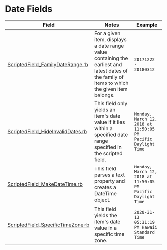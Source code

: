 Date Fields
==================

| Field | Notes | Example |
|-------|-------|---------|
| [ScriptedField_FamilyDateRange.rb](https://github.com/Nuix/Scripted-Metadata-Profile-Fields/blob/master/Ruby/Date/ScriptedField_FamilyDateRange.rb) | For a given item, displays a date range value containing the earliest and latest dates of the family of items to which the given item belongs.  | `20171222 - 20180312` |
| [ScriptedField_HideInvalidDates.rb](https://github.com/Nuix/Scripted-Metadata-Profile-Fields/blob/master/Ruby/Date/ScriptedField_HideInvalidDates.rb) | This field only yields an item's date value if it lies within a specified date range specified in the scripted field. | `Monday, March 12, 2018 at 11:50:05 PM Pacific Daylight Time` |
| [ScriptedField_MakeDateTime.rb](https://github.com/Nuix/Scripted-Metadata-Profile-Fields/blob/master/Ruby/Date/ScriptedField_MakeDateTime.rb) | This field parses a text property and creates a DateTime object.  | `Monday, March 12, 2018 at 11:50:05 PM Pacific Daylight Time` |
| [ScriptedField_SpecificTimeZone.rb](https://github.com/Nuix/Scripted-Metadata-Profile-Fields/blob/master/Ruby/Date/ScriptedField_SpecificTimeZone.rb) | This field yields the item's date value in a specific time zone. | `2020-31-13 05:31:19 PM Hawaii Standard Time` |
